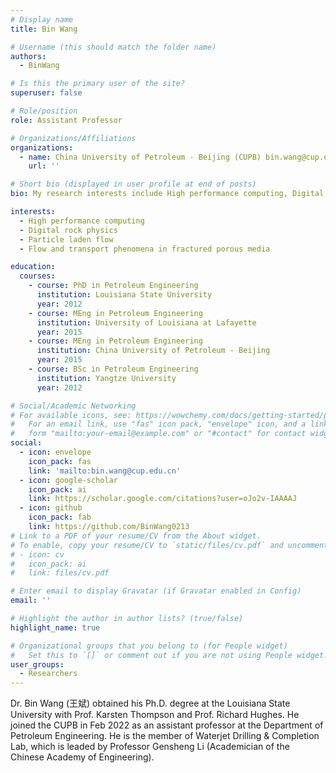 ```yaml
---
# Display name
title: Bin Wang

# Username (this should match the folder name)
authors:
  - BinWang

# Is this the primary user of the site?
superuser: false

# Role/position
role: Assistant Professor

# Organizations/Affiliations
organizations:
  - name: China University of Petroleum - Beijing (CUPB) bin.wang@cup.edu.cn
    url: ''

# Short bio (displayed in user profile at end of posts)
bio: My research interests include High performance computing, Digital rock physics and Particle laden flow.

interests:
  - High performance computing
  - Digital rock physics
  - Particle laden flow
  - Flow and transport phenomena in fractured porous media

education:
  courses:
    - course: PhD in Petroleum Engineering
      institution: Louisiana State University
      year: 2012
    - course: MEng in Petroleum Engineering
      institution: University of Louisiana at Lafayette
      year: 2015
    - course: MEng in Petroleum Engineering
      institution: China University of Petroleum - Beijing
      year: 2015
    - course: BSc in Petroleum Engineering
      institution: Yangtze University
      year: 2012

# Social/Academic Networking
# For available icons, see: https://wowchemy.com/docs/getting-started/page-builder/#icons
#   For an email link, use "fas" icon pack, "envelope" icon, and a link in the
#   form "mailto:your-email@example.com" or "#contact" for contact widget.
social:
  - icon: envelope
    icon_pack: fas
    link: 'mailto:bin.wang@cup.edu.cn'
  - icon: google-scholar
    icon_pack: ai
    link: https://scholar.google.com/citations?user=oJo2v-IAAAAJ
  - icon: github
    icon_pack: fab
    link: https://github.com/BinWang0213
# Link to a PDF of your resume/CV from the About widget.
# To enable, copy your resume/CV to `static/files/cv.pdf` and uncomment the lines below.
# - icon: cv
#   icon_pack: ai
#   link: files/cv.pdf

# Enter email to display Gravatar (if Gravatar enabled in Config)
email: ''

# Highlight the author in author lists? (true/false)
highlight_name: true

# Organizational groups that you belong to (for People widget)
#   Set this to `[]` or comment out if you are not using People widget.
user_groups:
  - Researchers
---
```


Dr. Bin Wang (王斌) obtained his Ph.D. degree at the Louisiana State University with Prof. Karsten Thompson and Prof. Richard Hughes. He joined the CUPB in Feb 2022 as an assistant professor at the Department of Petroleum Engineering. He is the member of Waterjet Drilling & Completion Lab, which is leaded by Professor Gensheng Li (Academician of the Chinese Academy of Engineering).

